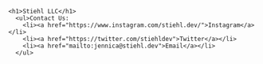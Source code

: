     <h1>Stiehl LLC</h1>
      <ul>Contact Us:
        <li><a href="https://www.instagram.com/stiehl.dev/">Instagram</a></li>
        <li><a href="https://twitter.com/stiehldev">Twitter</a></li>
        <li><a href="mailto:jennica@stiehl.dev">Email</a></li>
      </ul>
